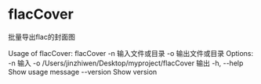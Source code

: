 # flacCover
批量导出flac的封面图

Usage of flacCover:
        flacCover -n 输入文件或目录 -o 输出文件或目录
Options:
  -n                                               输入
  -o /Users/jinzhiwen/Desktop/myproject/flacCover  输出
  -h, --help                                       Show usage message
  --version                                        Show version
